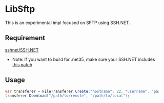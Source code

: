 # LibSftp
This is an experimental impl focused on SFTP using SSH.NET.

## Requirement
[sshnet/SSH.NET](https://github.com/sshnet/SSH.NET)

- Note: If you want to build for .net35, make sure your SSH.NET includes [this patch](https://github.com/sshnet/SSH.NET/commit/710aa37bd583ced661b02d008514c07c505e6f3d).

## Usage
```cs
var transferer = FileTransferer.Create("hostname", 22, "username", "password");
transferer.Download("/path/to/remote", "/path/to/local");
```
